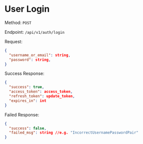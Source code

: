# User Login

Method: `POST`

Endpoint: `/api/v1/auth/login`

Request:

```json
{
  "username_or_email": string,
  "password": string,
}
```

Success Response:

```json
{
  "success": true,
  "access_token": access_token,
  "refresh_token": update_token,
  "expires_in": int
}
```

Failed Response:

```json
{
  "success": false,
  "failed_msg": string //e.g. "IncorrectUsernamePasswordPair"
}
```
